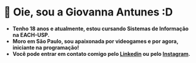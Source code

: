 # 👋 Oie, sou a Giovanna Antunes :D  
- **Tenho 18 anos e atualmente, estou cursando Sistemas de Informação na EACH-USP.**  
- **Moro em São Paulo, sou apaixonada por videogames e por agora, iniciante na programação!**  
- **Você pode entrar em contato comigo pelo [Linkedin](https://br.linkedin.com/in/giovanna-antunes-5b6188274)   ou pelo [Instagram](https://www.instagram.com/iam._gigi_?igsh=MXEwajNrZHRmbXJ3dA%3D%3D&utm_source=qr).**   
